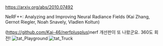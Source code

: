 https://arxiv.org/abs/2010.07492

NeRF++: Analyzing and Improving Neural Radiance Fields (Kai Zhang, Gernot Riegler, Noah Snavely, Vladlen Koltun)

(https://github.com/Kai-46/nerfplusplus)nerf 개선판이 또 나왔군요. 360도 회전!
![tat_Playground](https://media.oss.navercorp.com/user/10999/files/ac812180-1399-11eb-8355-bd5baaa8a9fe) ![tat_Truck](https://media.oss.navercorp.com/user/10999/files/adb24e80-1399-11eb-995c-8a83669096a4)
